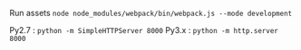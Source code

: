 Run assets 
`node node_modules/webpack/bin/webpack.js --mode development`

Py2.7 : 
`python -m SimpleHTTPServer 8000` 
Py3.x : 
`python -m http.server 8000`